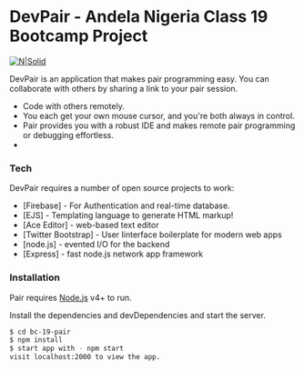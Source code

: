 # DevPair - Andela Nigeria Class 19 Bootcamp Project

[![N|Solid](http://emergetechafrica.ng/wp-content/uploads/2015/08/An.png)](https://andela.com)

DevPair is an application that makes pair programming easy. You can collaborate with others by sharing a link to your pair session.

  - Code with others remotely.
  - You each get your own mouse cursor, and you're both always in control. 
  - Pair provides you with a robust IDE and makes remote pair programming or debugging effortless.
  - 
### Tech

DevPair requires a number of open source projects to work:
* [Firebase] - For Authentication and real-time database.
* [EJS] - Templating language to generate HTML markup!
* [Ace Editor] - web-based text editor
* [Twitter Bootstrap] - User Iinterface boilerplate for modern web apps
* [node.js] - evented I/O for the backend
* [Express] - fast node.js network app framework

### Installation

Pair requires [Node.js](https://nodejs.org/) v4+ to run.

Install the dependencies and devDependencies and start the server.

```sh
$ cd bc-19-pair
$ npm install
$ start app with - npm start
visit localhost:2000 to view the app.
```